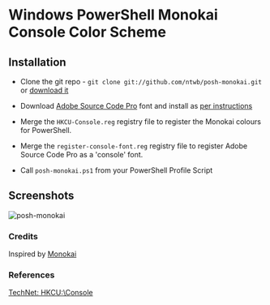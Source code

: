 # Windows PowerShell Monokai Console Color Scheme

## Installation
* Clone the git repo - `git clone git://github.com/ntwb/posh-monokai.git` or [download it](https://github.com/ntwb/posh-monokai/zipball/master)

* Download [Adobe Source Code Pro](https://github.com/adobe-fonts/source-code-pro) font and install as [per instructions](http://www.adobe.com/products/type/install-instructions.html)

* Merge the `HKCU-Console.reg` registry file to register the Monokai colours for PowerShell.

* Merge the `register-console-font.reg` registry file to register Adobe Source Code Pro as a 'console' font.

* Call `posh-monokai.ps1` from your PowerShell Profile Script

## Screenshots
![posh-monokai][1]

### Credits
Inspired by [Monokai]( http://www.monokai.nl/blog/2006/07/15/textmate-color-theme/)

### References
[TechNet: HKCU:\Console](http://technet.microsoft.com/en-us/library/cc978570.aspx)

[1]: https://raw.github.com/ntwb/posh-monokai/master/posh-monokai.png
